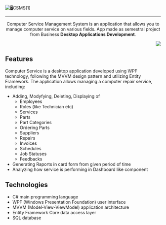 ![🖥️CSMS(1)](https://github.com/user-attachments/assets/dfaefc27-9a31-4a8a-b17e-831bf272c242)
___
<p align="center">
Computer Service Management System is an application that allows you to manage computer service on various fields. App made as semestral project from Business <b>Desktop Applications Development</b>.
</p>

<p align="right">
  <img src="https://github.com/VortexOoN/ComputerRepairService/blob/main/Readme/1.PNG">
</p>

## Features

Computer Service is a desktop application developed using WPF technology, following the MVVM design pattern and utilizing Entity Framework. The application allows managing a computer repair service, including:
- Adding, Modyfying, Deleting, Displaying of
  - Employees
  - Roles (like Technician etc)
  - Services
  - Parts
  - Part Categories
  - Ordering Parts
  - Suppliers
  - Repairs
  - Invoices
  - Schedules
  - Job Statuses
  - Feedbacks
- Generating Raports in card form from given period of time
- Analyzing how service is performing in Dashboard like component

## Technologies
- C# main programming language
- WPF (Windows Presentation Foundation) user interface
- MVVM (Model-View-ViewModel) application architecture
- Entity Framework Core  data access layer
- SQL database

